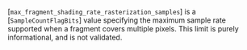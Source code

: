 [`max_fragment_shading_rate_rasterization_samples`] is a
[`SampleCountFlagBits`] value specifying the maximum sample rate
supported when a fragment covers multiple pixels.
This limit is purely informational, and is not validated.